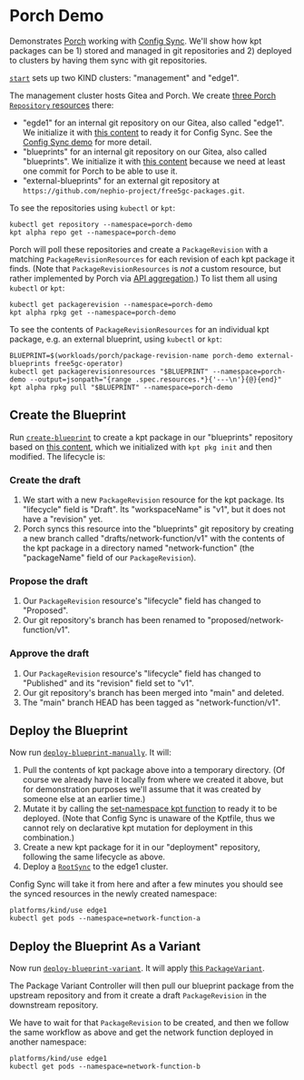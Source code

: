 Porch Demo
==========

Demonstrates [Porch](https://kpt.dev/guides/porch-user-guide) working with
[Config Sync](https://cloud.google.com/anthos-config-management/docs/config-sync-overview).
We'll show how kpt packages can be 1) stored and managed in git repositories and
2) deployed to clusters by having them sync with git repositories.

[`start`](start) sets up two KIND clusters: "management" and "edge1".

The management cluster hosts Gitea and Porch. We create
[three Porch `Repository` resources](assets/porch-repositories.yaml) there:

* "egde1" for an internal git repository on our Gitea, also called "edge1".
  We initialize it with [this content](assets/deployment-repository/) to ready it for Config Sync.
  See the [Config Sync demo](../config-sync-demo/) for more detail.
* "blueprints" for an internal git repository on our Gitea, also called "blueprints".
  We initialize it with [this content](assets/blueprints-repository/) because we need at least
  one commit for Porch to be able to use it.
* "external-blueprints" for an external git repository at
  `https://github.com/nephio-project/free5gc-packages.git`.

To see the repositories using `kubectl` or `kpt`:

    kubectl get repository --namespace=porch-demo
    kpt alpha repo get --namespace=porch-demo

Porch will poll these repositories and create a `PackageRevision` with a matching
`PackageRevisionResources` for each revision of each kpt package it finds. (Note
that `PackageRevisionResources` is *not* a custom resource, but rather implemented
by Porch via [API aggregation](https://kubernetes.io/docs/concepts/extend-kubernetes/api-extension/apiserver-aggregation/).)
To list them all using `kubectl` or `kpt`:

    kubectl get packagerevision --namespace=porch-demo
    kpt alpha rpkg get --namespace=porch-demo

To see the contents of `PackageRevisionResources` for an individual kpt package, e.g. an
external blueprint, using `kubectl` or `kpt`:

    BLUEPRINT=$(workloads/porch/package-revision-name porch-demo external-blueprints free5gc-operator)
    kubectl get packagerevisionresources "$BLUEPRINT" --namespace=porch-demo --output=jsonpath="{range .spec.resources.*}{'---\n'}{@}{end}"
    kpt alpha rpkg pull "$BLUEPRINT" --namespace=porch-demo

Create the Blueprint
--------------------

Run [`create-blueprint`](create-blueprint) to create a kpt package in our "blueprints"
repository based on [this content](assets/blueprints/network-function/), which we initialized
with `kpt pkg init` and then modified. The lifecycle is:

### Create the draft

1) We start with a new `PackageRevision` resource for the kpt package. Its "lifecycle" field is "Draft".
   Its "workspaceName" is "v1", but it does not have a "revision" yet.
2) Porch syncs this resource into the "blueprints" git repository by creating a new branch called
   "drafts/network-function/v1" with the contents of the kpt package in a directory named
   "network-function" (the "packageName" field of our `PackageRevision`).

### Propose the draft

1) Our `PackageRevision` resource's "lifecycle" field has changed to "Proposed".
2) Our git repository's branch has been renamed to "proposed/network-function/v1".

### Approve the draft

1) Our `PackageRevision` resource's "lifecycle" field has changed to "Published"
   and its "revision" field set to "v1".
2) Our git repository's branch has been merged into "main" and deleted.
3) The "main" branch HEAD has been tagged as "network-function/v1".

Deploy the Blueprint
--------------------

Now run [`deploy-blueprint-manually`](deploy-blueprint-manually). It will:

1) Pull the contents of kpt package above into a temporary directory. (Of course we already have it
   locally from where we created it above, but for demonstration purposes we'll assume that it was
   created by someone else at an earlier time.)
2) Mutate it by calling the [set-namespace kpt function](https://catalog.kpt.dev/set-namespace/v0.4/)
   to ready it to be deployed. (Note that Config Sync is unaware of the Kptfile, thus we cannot
   rely on declarative kpt mutation for deployment in this combination.)
3) Create a new kpt package for it in our "deployment" repository, following the same lifecycle
   as above.
4) Deploy a [`RootSync`](assets/root-sync.yaml) to the edge1 cluster.

Config Sync will take it from here and after a few minutes you should see the synced resources in
the newly created namespace:

    platforms/kind/use edge1
    kubectl get pods --namespace=network-function-a

Deploy the Blueprint As a Variant
---------------------------------

Now run [`deploy-blueprint-variant`](deploy-blueprint-variant). It will apply
[this `PackageVariant`](assets/variant.yaml).

The Package Variant Controller will then pull our blueprint package from the upstream repository
and from it create a draft `PackageRevision` in the downstream repository.

We have to wait for that `PackageRevision` to be created, and then we follow the same workflow as
above and get the network function deployed in another namespace:

    platforms/kind/use edge1
    kubectl get pods --namespace=network-function-b
